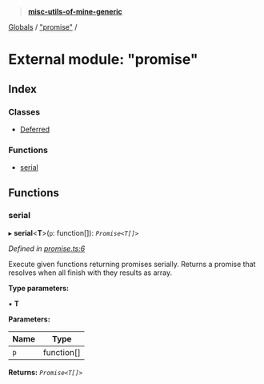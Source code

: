 > **[misc-utils-of-mine-generic](../README.md)**

[Globals](../globals.md) / ["promise"](_promise_.md) /

# External module: "promise"

## Index

### Classes

* [Deferred](../classes/_promise_.deferred.md)

### Functions

* [serial](_promise_.md#serial)

## Functions

###  serial

▸ **serial**<**T**>(`p`: function[]): *`Promise<T[]>`*

*Defined in [promise.ts:6](https://github.com/cancerberoSgx/misc-utils-of-mine/blob/ca10768/misc-utils-of-mine-generic/src/promise.ts#L6)*

Execute given functions returning promises serially. Returns a promise that resolves when all finish with they results as array.

**Type parameters:**

▪ **T**

**Parameters:**

Name | Type |
------ | ------ |
`p` | function[] |

**Returns:** *`Promise<T[]>`*